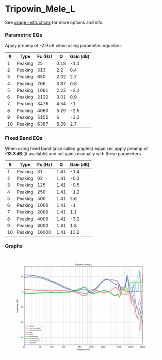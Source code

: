 # Tripowin_Mele_L
See [usage instructions](https://github.com/jaakkopasanen/AutoEq#usage) for more options and info.

### Parametric EQs
Apply preamp of -2.9 dB when using parametric equalizer.

|   # | Type    |   Fc (Hz) |    Q |   Gain (dB) |
|-----|---------|-----------|------|-------------|
|   1 | Peaking |        25 | 0.18 |        -1.1 |
|   2 | Peaking |       513 | 2.2  |         0.4 |
|   3 | Peaking |       650 | 2.02 |         2.7 |
|   4 | Peaking |       766 | 3.87 |         0.8 |
|   5 | Peaking |      1091 | 2.23 |        -2.1 |
|   6 | Peaking |      2132 | 3.01 |         0.9 |
|   7 | Peaking |      3476 | 4.54 |        -1   |
|   8 | Peaking |      4060 | 5.29 |        -2.5 |
|   9 | Peaking |      5155 | 6    |        -3.3 |
|  10 | Peaking |      6387 | 5.39 |         2.7 |

### Fixed Band EQs
When using fixed band (also called graphic) equalizer, apply preamp of **-13.3 dB** (if available) and set gains manually with these parameters.

|   # | Type    |   Fc (Hz) |    Q |   Gain (dB) |
|-----|---------|-----------|------|-------------|
|   1 | Peaking |        31 | 1.41 |        -1.4 |
|   2 | Peaking |        62 | 1.41 |        -0.3 |
|   3 | Peaking |       125 | 1.41 |        -0.5 |
|   4 | Peaking |       250 | 1.41 |        -1.2 |
|   5 | Peaking |       500 | 1.41 |         2.6 |
|   6 | Peaking |      1000 | 1.41 |        -1   |
|   7 | Peaking |      2000 | 1.41 |         1.1 |
|   8 | Peaking |      4000 | 1.41 |        -3.2 |
|   9 | Peaking |      8000 | 1.41 |         1.8 |
|  10 | Peaking |     16000 | 1.41 |        13.2 |

### Graphs
![](./Tripowin_Mele_L.png)
